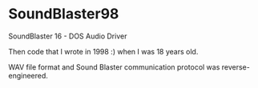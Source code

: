 # SoundBlaster98
SoundBlaster 16 - DOS Audio Driver

Then code that I wrote in 1998 :) when I was 18 years old.

WAV file format and Sound Blaster communication protocol was reverse-engineered.



